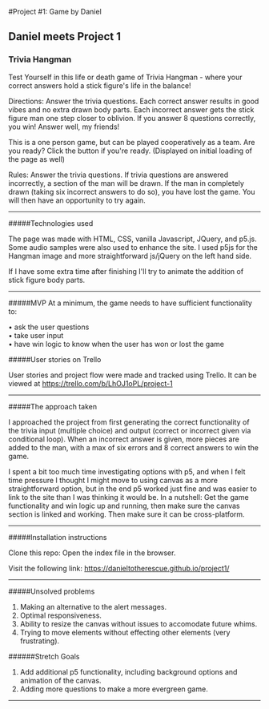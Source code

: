 #Project #1: Game by Daniel


## Daniel meets Project 1


### Trivia Hangman
Test Yourself in this life or death game of Trivia Hangman - where your correct answers hold a stick figure's life in the balance!

Directions: Answer the trivia questions.  Each correct answer results in good vibes and no extra drawn body parts. Each incorrect answer gets the stick figure man one step closer to oblivion.  If you answer 8 questions correctly, you win! Answer well, my friends!  

This is a one person game, but can be played cooperatively as a team. Are you ready? Click the button if you're ready.
(Displayed on initial loading of the page as well)

Rules: Answer the trivia questions.  If trivia questions are answered incorrectly, a section of the man will be drawn.  If the man in completely drawn (taking six incorrect answers to do so), you have lost the game.  You will then have an opportunity to try again.

---

#####Technologies used

The page was made with HTML, CSS, vanilla Javascript, JQuery, and p5.js. Some audio samples were also used to enhance the site. I used p5js for the Hangman image and more straightforward js/jQuery on the left hand side.  

If I have some extra time after finishing I'll try to animate the addition of stick figure body parts.

---

#####MVP
At a minimum, the game needs to have sufficient functionality to:

• ask the user questions     
• take user input    
• have win logic to know when the user has won or lost the game    

#####User stories on Trello

User stories and project flow were made and tracked using Trello.  It can be viewed at https://trello.com/b/LhOJ1oPL/project-1

---

#####The approach taken

I approached the project from first generating the correct functionality of the trivia input (multiple choice) and output (correct or incorrect given via conditional loop).  When an incorrect answer is given, more pieces are added to the man, with a max of six errors and 8 correct answers to win the game.

I spent a bit too much time investigating options with p5, and when I felt time pressure I thought I might move to using canvas as a more straightforward option, but in the end p5 worked just fine and was easier to link to the site than I was thinking it would be. In a nutshell: Get the game functionality and win logic up and running, then make sure the canvas section is linked and working. Then make sure it can be cross-platform.

---

#####Installation instructions

Clone this repo:
Open the index file in the browser.

Visit the following link:
https://danieltotherescue.github.io/project1/

---

#####Unsolved problems

1. Making an alternative to the alert messages.
2. Optimal responsiveness.
3. Ability to resize the canvas without issues to accomodate future whims.
4. Trying to move elements without effecting other elements (very frustrating).

######Stretch Goals

1. Add additional p5 functionality, including background options and animation of the canvas.
2. Adding more questions to make a more evergreen game.

---



<!--
Your app must:

* **Render a game in the browser**
* Stick with **KISS (Keep It Simple Son)** and **DRY (Don't Repeat Yourself)** principles
* Use **jQuery** for **DOM manipulation** and **vanilla JavaScript** for **game logic**
* Use **semantic markup** for HTML and CSS (adhere to best practices)


### Useful Resources for my reference

* **[MDN Javascript Docs](https://developer.mozilla.org/en-US/docs/Web/JavaScript)** _(a great reference for all things Vanilla Javascript)_
* **[jQuery Docs](http://api.jquery.com)** _(if you're using jQuery)_
* **[Github Pages](https://pages.github.com)** _(for hosting your game)_ -->

